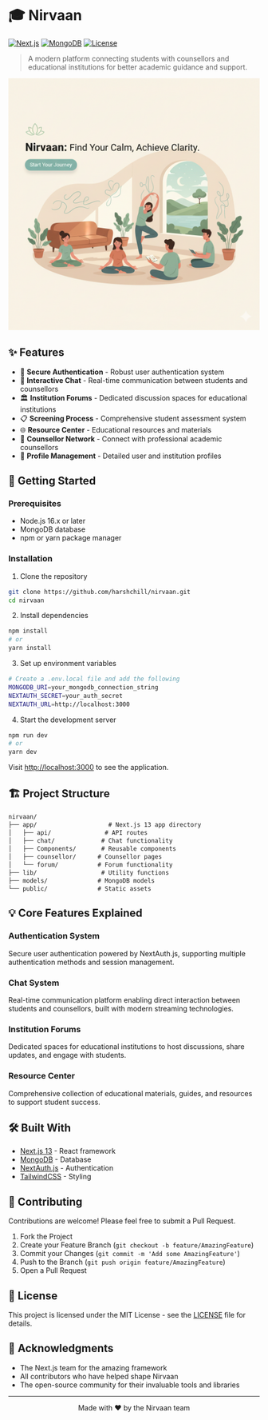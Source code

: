 # 🎓 Nirvaan

[![Next.js](https://img.shields.io/badge/Next.js-13-black?style=for-the-badge&logo=next.js)](https://nextjs.org/)
[![MongoDB](https://img.shields.io/badge/MongoDB-4.4-green?style=for-the-badge&logo=mongodb)](https://www.mongodb.com/)
[![License](https://img.shields.io/badge/License-MIT-blue?style=for-the-badge)](LICENSE)

> A modern platform connecting students with counsellors and educational institutions for better academic guidance and support.

![Nirvaan Hero](public/Hero.png)

## ✨ Features

- 🔐 **Secure Authentication** - Robust user authentication system
- 💬 **Interactive Chat** - Real-time communication between students and counsellors
- 🏛️ **Institution Forums** - Dedicated discussion spaces for educational institutions
- 📋 **Screening Process** - Comprehensive student assessment system
- 🌐 **Resource Center** - Educational resources and materials
- 👥 **Counsellor Network** - Connect with professional academic counsellors
- 🎯 **Profile Management** - Detailed user and institution profiles

## 🚀 Getting Started

### Prerequisites

- Node.js 16.x or later
- MongoDB database
- npm or yarn package manager

### Installation

1. Clone the repository
```bash
git clone https://github.com/harshchill/nirvaan.git
cd nirvaan
```

2. Install dependencies
```bash
npm install
# or
yarn install
```

3. Set up environment variables
```bash
# Create a .env.local file and add the following
MONGODB_URI=your_mongodb_connection_string
NEXTAUTH_SECRET=your_auth_secret
NEXTAUTH_URL=http://localhost:3000
```

4. Start the development server
```bash
npm run dev
# or
yarn dev
```

Visit [http://localhost:3000](http://localhost:3000) to see the application.

## 🏗️ Project Structure

```
nirvaan/
├── app/                    # Next.js 13 app directory
│   ├── api/               # API routes
│   ├── chat/             # Chat functionality
│   ├── Components/       # Reusable components
│   ├── counsellor/      # Counsellor pages
│   └── forum/           # Forum functionality
├── lib/                  # Utility functions
├── models/              # MongoDB models
└── public/              # Static assets
```

## 💡 Core Features Explained

### Authentication System
Secure user authentication powered by NextAuth.js, supporting multiple authentication methods and session management.

### Chat System
Real-time communication platform enabling direct interaction between students and counsellors, built with modern streaming technologies.

### Institution Forums
Dedicated spaces for educational institutions to host discussions, share updates, and engage with students.

### Resource Center
Comprehensive collection of educational materials, guides, and resources to support student success.

## 🛠️ Built With

- [Next.js 13](https://nextjs.org/) - React framework
- [MongoDB](https://www.mongodb.com/) - Database
- [NextAuth.js](https://next-auth.js.org/) - Authentication
- [TailwindCSS](https://tailwindcss.com/) - Styling

## 🤝 Contributing

Contributions are welcome! Please feel free to submit a Pull Request.

1. Fork the Project
2. Create your Feature Branch (`git checkout -b feature/AmazingFeature`)
3. Commit your Changes (`git commit -m 'Add some AmazingFeature'`)
4. Push to the Branch (`git push origin feature/AmazingFeature`)
5. Open a Pull Request

## 📝 License

This project is licensed under the MIT License - see the [LICENSE](LICENSE) file for details.

## 🙌 Acknowledgments

- The Next.js team for the amazing framework
- All contributors who have helped shape Nirvaan
- The open-source community for their invaluable tools and libraries

---

<p align="center">Made with ❤️ by the Nirvaan team</p>
